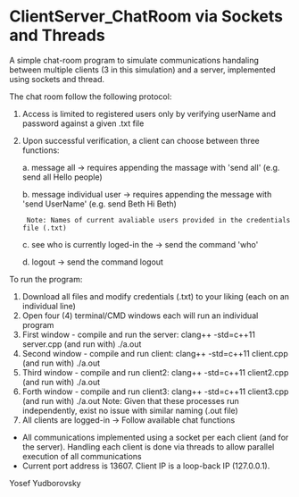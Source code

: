 # ClientServer_ChatRoom via Sockets and Threads
A simple chat-room program to simulate communications handaling between multiple clients (3 in this simulation) and a server, implemented using sockets and thread.

The chat room follow the following protocol:
1. Access is limited to registered users only by verifying userName and password against a given .txt file
2. Upon successful verification, a client can choose between three functions:

	a. message all -> requires appending the massage with 'send all' (e.g. send all Hello people)
	
	b. message individual user -> requires appending the message with 'send UserName' (e.g. send Beth Hi Beth)
	
		Note: Names of current avaliable users provided in the credentials file (.txt)
		
	c. see who is currently loged-in the -> send the command 'who'
	
	d. logout -> send the command logout
	
To run the program:
1. Download all files and modify credentials (.txt) to your liking (each on an individual line)
2. Open four (4) terminal/CMD windows each will run an individual program
3. First window - compile and run the server:  clang++ -std=c++11 server.cpp (and run with) ./a.out
4. Second window - compile and run client:  clang++ -std=c++11 client.cpp (and run with) ./a.out
5. Third window - compile and run client2:  clang++ -std=c++11 client2.cpp (and run with) ./a.out
6. Forth window - compile and run client3:  clang++ -std=c++11 client3.cpp (and run with) ./a.out
  Note: Given that these processes run independently, exist no issue with similar naming (.out file)
7. All clients are logged-in -> Follow available chat functions

- All communications implemented using a socket per each client (and for the server). Handling each client is done via threads to allow parallel execution of all communications
- Current port address is 13607. Client IP is a loop-back IP (127.0.0.1).

Yosef Yudborovsky

